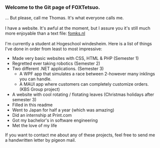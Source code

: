### Welcome to the Git page of FOXTetsuo. 
... But please, call me Thomas. It's what everyone calls me.
<br/><br/>
I have a website. It's awful at the moment, but I assure you it's still much more enjoyable than a text file: [fomks.nl](http://fomks.nl)
<br/><br/>
I'm currently a student at Hogeschool windesheim. Here is a list of things I've done in order from least to most impressive:
- Made very basic websites with CSS, HTML & PHP (Semester 1)
- Regretted ever taking robotics (Semester 2)
- Two different .NET applications. (Semester 3)
  - A WPF app that simulates a race between 2-however many inklings you can handle.
  - A MAUI app where customers can completely customize orders. (KBS Group project)
- A website with cool rotating / flotating leaves (Christmas holidays after semester 3)
- Filled in this readme
- Went to Japan for half a year (which was amazing)
- Did an internship at Print.com
- Got my bachelor's in software engineering
- Met the love of my life

If you want to contact me about any of these projects, feel free to send me a handwritten letter by pigeon mail.
<!--
**FOXTetsuo/FOXTetsuo** is a ✨ _special_ ✨ repository because its `README.md` (this file) appears on your GitHub profile.

Here are some ideas to get you started:

- 🔭 I’m currently working on ...
- 🌱 I’m currently learning ...
- 👯 I’m looking to collaborate on ...
- 🤔 I’m looking for help with ...
- 💬 Ask me about ...
- 📫 How to reach me: ...
- 😄 Pronouns: ...
- ⚡ Fun fact: ...
-->
